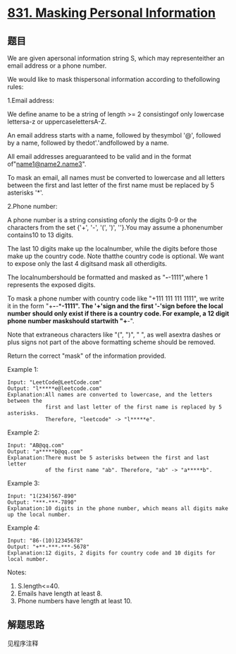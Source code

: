 # [831. Masking Personal Information](https://leetcode.com/problems/masking-personal-information/)

## 题目

We are given apersonal information string S, which may representeither an email address or a phone number.

We would like to mask thispersonal information according to thefollowing rules:

1.Email address:

We define aname to be a string of length >= 2 consistingof only lowercase lettersa-z or uppercaselettersA-Z.

An email address starts with a name, followed by thesymbol '@', followed by a name, followed by thedot'.'andfollowed by a name.

All email addresses areguaranteed to be valid and in the format of"name1@name2.name3".

To mask an email, all names must be converted to lowercase and all letters between the first and last letter of the first name must be replaced by 5 asterisks '*'.

2.Phone number:

A phone number is a string consisting ofonly the digits 0-9 or the characters from the set {'+', '-', '(', ')', ''}.You may assume a phonenumber contains10 to 13 digits.

The last 10 digits make up the localnumber, while the digits before those make up the country code. Note thatthe country code is optional. We want to expose only the last 4 digitsand mask all otherdigits.

The localnumbershould be formatted and masked as "***-***-1111",where 1 represents the exposed digits.

To mask a phone number with country code like "+111 111 111 1111", we write it in the form "+***-***-***-1111". The '+'sign and the first '-'sign before the local number should only exist if there is a country code. For example, a 12 digit phone number maskshould startwith "+**-".

Note that extraneous characters like "(", ")", " ", as well asextra dashes or plus signs not part of the above formatting scheme should be removed.

Return the correct "mask" of the information provided.

Example 1:

```text
Input: "LeetCode@LeetCode.com"
Output: "l*****e@leetcode.com"
Explanation:All names are converted to lowercase, and the letters between the
            first and last letter of the first name is replaced by 5 asterisks.
            Therefore, "leetcode" -> "l*****e".
```

Example 2:

```text
Input: "AB@qq.com"
Output: "a*****b@qq.com"
Explanation:There must be 5 asterisks between the first and last letter
            of the first name "ab". Therefore, "ab" -> "a*****b".
```

Example 3:

```text
Input: "1(234)567-890"
Output: "***-***-7890"
Explanation:10 digits in the phone number, which means all digits make up the local number.
```

Example 4:

```text
Input: "86-(10)12345678"
Output: "+**-***-***-5678"
Explanation:12 digits, 2 digits for country code and 10 digits for local number.
```

Notes:

1. S.length<=40.
1. Emails have length at least 8.
1. Phone numbers have length at least 10.

## 解题思路

见程序注释
